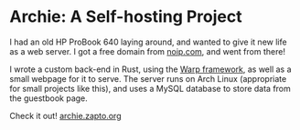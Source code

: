 # Archie: A Self-hosting Project

I had an old HP ProBook 640 laying around, and wanted to give it new life as a web server. I got a free domain from [noip.com](https://www.noip.com/), and went from there!

I wrote a custom back-end in Rust, using the [Warp framework](https://github.com/seanmonstar/warp), as well as a small webpage for it to serve. The server runs on Arch Linux (appropriate for small projects like this), and uses a MySQL database to store data from the guestbook page.

Check it out! [archie.zapto.org](archie.zapto.org)
